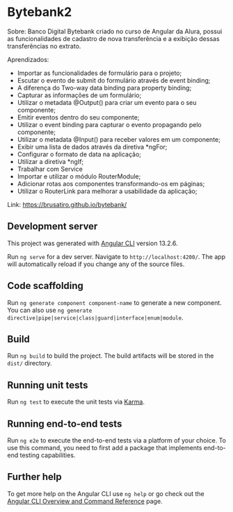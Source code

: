 # Bytebank2

Sobre: Banco Digital Bytebank criado no curso de Angular da Alura, possui as funcionalidades de cadastro de nova transferência e a exibição dessas transferências no extrato.

Aprendizados: 

<ul>
  <li>Importar as funcionalidades de formulário para o projeto;</li>
  <li>Escutar o evento de submit do formulário através de event binding;</li>
  <li>A diferença do Two-way data binding para property binding;</li>
  <li>Capturar as informações de um formulário;</li>
  <li>Utilizar o metadata @Output() para criar um evento para o seu componente;</li>
  <li>Emitir eventos dentro do seu componente;</li>
  <li>Utilizar o event binding para capturar o evento propagando pelo componente;</li>
  <li>Utilizar o metadata @Input() para receber valores em um componente;</li>
  <li>Exibir uma lista de dados através da diretiva *ngFor;</li>
  <li>Configurar o formato de data na aplicação;</li>
  <li>Utilizar a diretiva *ngIf;</li>
  <li>Trabalhar com Service</li>
  <li>Importar e utilizar o módulo RouterModule;</li>
  <li>Adicionar rotas aos componentes transformando-os em páginas;</li>
  <li>Utilizar o RouterLink para melhorar a usabilidade da aplicação;</li>
</ul>

Link: https://brusatiro.github.io/bytebank/

## Development server

This project was generated with [Angular CLI](https://github.com/angular/angular-cli) version 13.2.6.

Run `ng serve` for a dev server. Navigate to `http://localhost:4200/`. The app will automatically reload if you change any of the source files.

## Code scaffolding

Run `ng generate component component-name` to generate a new component. You can also use `ng generate directive|pipe|service|class|guard|interface|enum|module`.

## Build

Run `ng build` to build the project. The build artifacts will be stored in the `dist/` directory.

## Running unit tests

Run `ng test` to execute the unit tests via [Karma](https://karma-runner.github.io).

## Running end-to-end tests

Run `ng e2e` to execute the end-to-end tests via a platform of your choice. To use this command, you need to first add a package that implements end-to-end testing capabilities.

## Further help

To get more help on the Angular CLI use `ng help` or go check out the [Angular CLI Overview and Command Reference](https://angular.io/cli) page.
